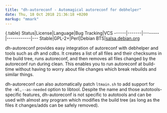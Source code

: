 ```yaml
---
title: "dh-autoreconf - Automagical autoreconf for debhelper"
date: Thu, 18 Oct 2018 21:36:18 +0200
markup: "mmark"
---
```




{.table}
Status|License|Language|Bug Tracking|VCS
------|-------|--------|------------|---
Stable|GPL-2+|Perl|Debian BTS|[salsa.debian.org](http://salsa.debian.org/debian/dh-autoreconf)

dh-autoreconf provides easy integration of autoreconf with debhelper and
tools such as *dh* and *cdbs*. It creates a list of all files and their
checksums in the build tree, runs autoreconf, and then removes all files
changed by the autoreconf run during clean. This enables you to run autoreconf
at build-time without having to worry about file changes which break rebuilds
and similar things.

dh-autoreconf can also automatically patch <code>ltmain.sh</code> to add
support for the <code>-Wl,--as-needed</code> option to libtool. Despite the
name and those autotools-specific features, dh-autoreconf is not specific
to autotools and can be used with almost any program which modifies the build
tree (as long as the files it changes/adds can be safely removed).

